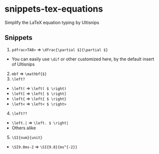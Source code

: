 # snippets-tex-equations
Simplify the LaTeX equation typing by Ultisnips

## Snippets

1. `pdfrac<TAB>` => `\dfrac{\partial $}{\partial $}`
  - You can easily use `\dif` or other customized here, by the default insert of Ultisnips
2. `mbf` => `\mathbf{$}`
3. `\left?` 
  - `\left(` => `\left( $ \right)`
  - `\left[` => `\left[ $ \right]`
  - `\left{` => `\left{ $ \right}`
  - `\left<` => `\left< $ \right>`
4. `\left??` 
  - `\left.|` => `\left. $ \right|`
  - Others alike
5. `\SI{num}{unit}` 
  - `\SI9.8ms-2` => `\SI{9.8}{ms^{-2}}`

